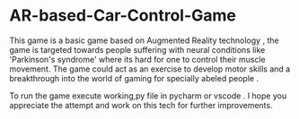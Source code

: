 # AR-based-Car-Control-Game
This game is a basic game based on Augmented Reality technology , the game is targeted towards people suffering with neural conditions like 'Parkinson's syndrome' where its hard for one to control their muscle movement.
The game could act as an exercise to develop motor skills and a breakthrough into the world of gaming for specially abeled people . 

To run the game execute working,py file in pycharm or vscode .
I hope you appreciate the attempt and work on this tech for further improvements.
